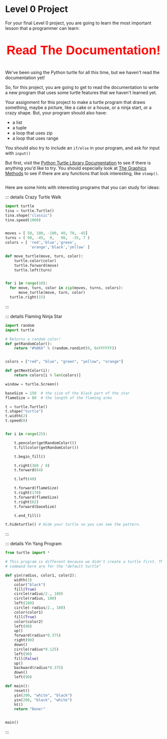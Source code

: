 # Level 0 Project

For your final Level 0 project, you are going to learn the most important lesson
that a programmer can learn:

<p style="text-align: center; font-size: 40px; font-weight: bold; color: red; font-family: 'Comic Sans MS', cursive, sans-serif;">Read The Documentation!</p>


We've been using the Python turtle for all this time, but we haven't read the documentation yet! 

So, for this project, you are going to get to read the documentation to write a new program
that uses some turtle features that we haven't learned yet. 

Your assignment for this project to make a turtle program that draws something, maybe a picture, like a cake or a house, or a ninja start, or a crazy shape. But, your program should also have: 

* a list
* a tuple
* a loop that uses zip
* a loop that uses range

You should also try to include an `if/else` in your program, and ask for input with `input()`


But first, visit the [Python Turtle Library Documentation](https://docs.python.org/3/library/turtle.html)
to see if there is anything you'd like to try. You should especially look at [The Graphics Methods](https://docs.python.org/3/library/turtle.html#turtle-graphics-reference) to see if there are any functions that look interesting, like `stamp()`.


```python.run:height=800

```

Here are some hints with interesting programs that you can study for ideas:

::: details Crazy Turtle Walk
```python
import turtle
tina = turtle.Turtle()
tina.shape("classic")
tina.speed(1000)


moves = [ 50, 100, -100, 40, 70, -45]
turns = ( 90, -45,  0,   90,  -35, 7 )
colors = [ 'red','blue','green',
           'orange','black','yellow' ]

def move_turtle(move, turn, color):
    turtle.color(color)
    turtle.forward(move)
    turtle.left(turn)


for i in range(10):
  for move, turn, color in zip(moves, turns, colors):
      move_turtle(move, turn, color)
  turtle.right(15)

```
:::

::: details Flaming Ninja Star
```python
import random
import turtle

# Returns a random color!
def getRandomColor():
    return "#%06X" % (random.randint(0, 0xFFFFFF))


colors = ["red", "blue", "green", "yellow", "orange"]

def getNextColor(i):
    return colors[i % len(colors)]

window = turtle.Screen()

baseSize = 150  # the size of the black part of the star
flameSize = 80  # the length of the flaming arms

t = turtle.Turtle()
t.shape("turtle")
t.width(2) 
t.speed(0)  


for i in range(25):

    t.pencolor(getRandomColor())
    t.fillcolor(getRandomColor())  

    t.begin_fill()

    t.right(360 / 8) 
    t.forward(64)

    t.left(40) 

    t.forward(flameSize)
    t.right(170) 
    t.forward(flameSize)
    t.right(62) 
    t.forward(baseSize) 

    t.end_fill()

t.hideturtle() # Hide your turtle so you can see the pattern.
```
:::


::: details Yin Yang Program
```python 
from turtle import *

# This program is different because we didn't create a turtle first. The
# command here are for the "default turtle"

def yin(radius, color1, color2):
    width(3)
    color("black")
    fill(True)
    circle(radius/2., 180)
    circle(radius, 180)
    left(180)
    circle(-radius/2., 180)
    color(color1)
    fill(True)
    color(color2)
    left(90)
    up()
    forward(radius*0.375)
    right(90)
    down()
    circle(radius*0.125)
    left(90)
    fill(False)
    up()
    backward(radius*0.375)
    down()
    left(90)

def main():
    reset()
    yin(200, "white", "black")
    yin(200, "black", "white")
    ht()
    return "Done!"


main()
```
:::



